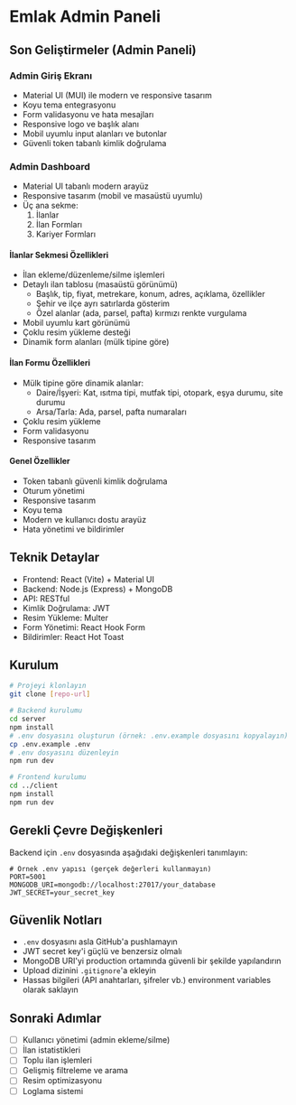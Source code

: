# Emlak Admin Paneli

## Son Geliştirmeler (Admin Paneli)

### Admin Giriş Ekranı
- Material UI (MUI) ile modern ve responsive tasarım
- Koyu tema entegrasyonu
- Form validasyonu ve hata mesajları
- Responsive logo ve başlık alanı
- Mobil uyumlu input alanları ve butonlar
- Güvenli token tabanlı kimlik doğrulama

### Admin Dashboard
- Material UI tabanlı modern arayüz
- Responsive tasarım (mobil ve masaüstü uyumlu)
- Üç ana sekme:
  1. İlanlar
  2. İlan Formları
  3. Kariyer Formları

#### İlanlar Sekmesi Özellikleri
- İlan ekleme/düzenleme/silme işlemleri
- Detaylı ilan tablosu (masaüstü görünümü)
  - Başlık, tip, fiyat, metrekare, konum, adres, açıklama, özellikler
  - Şehir ve ilçe ayrı satırlarda gösterim
  - Özel alanlar (ada, parsel, pafta) kırmızı renkte vurgulama
- Mobil uyumlu kart görünümü
- Çoklu resim yükleme desteği
- Dinamik form alanları (mülk tipine göre)

#### İlan Formu Özellikleri
- Mülk tipine göre dinamik alanlar:
  - Daire/İşyeri: Kat, ısıtma tipi, mutfak tipi, otopark, eşya durumu, site durumu
  - Arsa/Tarla: Ada, parsel, pafta numaraları
- Çoklu resim yükleme
- Form validasyonu
- Responsive tasarım

#### Genel Özellikler
- Token tabanlı güvenli kimlik doğrulama
- Oturum yönetimi
- Responsive tasarım
- Koyu tema
- Modern ve kullanıcı dostu arayüz
- Hata yönetimi ve bildirimler

## Teknik Detaylar
- Frontend: React (Vite) + Material UI
- Backend: Node.js (Express) + MongoDB
- API: RESTful
- Kimlik Doğrulama: JWT
- Resim Yükleme: Multer
- Form Yönetimi: React Hook Form
- Bildirimler: React Hot Toast

## Kurulum
```bash
# Projeyi klonlayın
git clone [repo-url]

# Backend kurulumu
cd server
npm install
# .env dosyasını oluşturun (örnek: .env.example dosyasını kopyalayın)
cp .env.example .env
# .env dosyasını düzenleyin
npm run dev

# Frontend kurulumu
cd ../client
npm install
npm run dev
```

## Gerekli Çevre Değişkenleri
Backend için `.env` dosyasında aşağıdaki değişkenleri tanımlayın:
```env
# Örnek .env yapısı (gerçek değerleri kullanmayın)
PORT=5001
MONGODB_URI=mongodb://localhost:27017/your_database
JWT_SECRET=your_secret_key
```

## Güvenlik Notları
- `.env` dosyasını asla GitHub'a pushlamayın
- JWT secret key'i güçlü ve benzersiz olmalı
- MongoDB URI'yi production ortamında güvenli bir şekilde yapılandırın
- Upload dizinini `.gitignore`'a ekleyin
- Hassas bilgileri (API anahtarları, şifreler vb.) environment variables olarak saklayın

## Sonraki Adımlar
- [ ] Kullanıcı yönetimi (admin ekleme/silme)
- [ ] İlan istatistikleri
- [ ] Toplu ilan işlemleri
- [ ] Gelişmiş filtreleme ve arama
- [ ] Resim optimizasyonu
- [ ] Loglama sistemi 